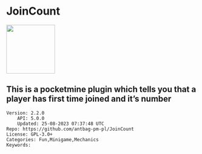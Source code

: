 # JoinCount
<img src="https://raw.githubusercontent.com/antbag-pm-pl/JoinCount/1a2ad56c3c6a1f47c278750bfc368da2ed08ad89/group.png" width="128" height="128" />

## This is a pocketmine plugin which tells you that a player has first time joined and it’s number
```properties
Version: 2.2.0
    API: 5.0.0
    Updated: 25-08-2023 07:37:48 UTC
Repo: https://github.com/antbag-pm-pl/JoinCount
License: GPL-3.0+
Categories: Fun,Minigame,Mechanics
Keywords: 
```